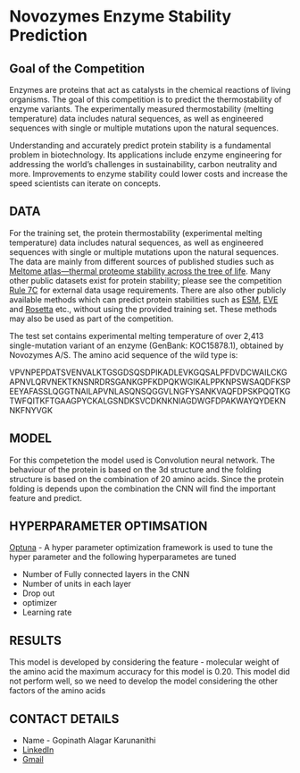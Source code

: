 # Novozymes Enzyme Stability Prediction


## Goal of the Competition
Enzymes are proteins that act as catalysts in the chemical reactions of living organisms. The goal of this competition is to predict the thermostability of enzyme variants. The experimentally measured thermostability (melting temperature) data includes natural sequences, as well as engineered sequences with single or multiple mutations upon the natural sequences.

Understanding and accurately predict protein stability is a fundamental problem in biotechnology. Its applications include enzyme engineering for addressing the world’s challenges in sustainability, carbon neutrality and more. Improvements to enzyme stability could lower costs and increase the speed scientists can iterate on concepts.

## DATA
For the training set, the protein thermostability (experimental melting temperature) data includes natural sequences, as well as engineered sequences with single or multiple mutations upon the natural sequences. The data are mainly from different sources of published studies such as [Meltome atlas—thermal proteome stability across the tree of life](https://www.nature.com/articles/s41592-020-0801-4). Many other public datasets exist for protein stability; please see the competition [Rule 7C](https://www.kaggle.com/competitions/novozymes-enzyme-stability-prediction/rules) for external data usage requirements. There are also other publicly available methods which can predict protein stabilities such as [ESM](https://www.pnas.org/doi/full/10.1073/pnas.2016239118), [EVE](https://www.nature.com/articles/s41586-021-04043-8) and [Rosetta](https://www.sciencedirect.com/science/article/abs/pii/B9780123812704000196?via%3Dihub) etc., without using the provided training set. These methods may also be used as part of the competition.

The test set contains experimental melting temperature of over 2,413 single-mutation variant of an enzyme (GenBank: KOC15878.1), obtained by Novozymes A/S. The amino acid sequence of the wild type is:

VPVNPEPDATSVENVALKTGSGDSQSDPIKADLEVKGQSALPFDVDCWAILCKGAPNVLQRVNEKTKNSNRDRSGANKGPFKDPQKWGIKALPPKNPSWSAQDFKSPEEYAFASSLQGGTNAILAPVNLASQNSQGGVLNGFYSANKVAQFDPSKPQQTKGTWFQITKFTGAAGPYCKALGSNDKSVCDKNKNIAGDWGFDPAKWAYQYDEKNNKFNYVGK

## MODEL 
For this competetion the model used is Convolution neural network. The behaviour of the protein is based on the 3d structure and the folding structure is based on the combination of 20 amino acids. Since the protein folding is depends upon the combination the CNN will find the important feature and predict.

## HYPERPARAMETER OPTIMSATION
[Optuna](https://optuna.org/) - A hyper parameter optimization framework is used to tune the hyper parameter and the following hyperparametes are tuned

* Number of Fully connected layers in the CNN
* Number of units in each layer
* Drop out
* optimizer
* Learning rate

## RESULTS
This model is developed by considering the feature - molecular weight of the amino acid the maximum accuracy for this model is 0.20.
This model did not perform well, so we need to develop the model considering the other factors of the amino acids


## CONTACT DETAILS
* Name - Gopinath Alagar Karunanithi
* [LinkedIn](https://www.linkedin.com/in/gopinathak/)
* [Gmail](gopinathak.geek@gmail.com)
